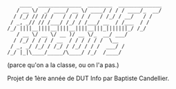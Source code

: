 	    ____  ______________  ________  ______________
	   / __ \/  _/ ____/ __ \/ ____/ / / / ____/_  __/
	  / /_/ // // /   / / / / /   / /_/ / __/   / /
	 / _, _// // /___/ /_/ / /___/ __  / /___  / /
	/_/ ||||__||||__||||__||||__|||_|||||||_/ /_/
	   / __ \/ __ \/ __ )/ __ \/_  __/ ___/
	  / /_/ / / / / __  / / / / / /  \__ 
	 / _, _/ /_/ / /_/ / /_/ / / /  ___/ /
	/_/ |_|\____/_____/\____/ /_/  /____/


(parce qu'on a la classe, ou on l'a pas.)

Projet de 1ère année de DUT Info par Baptiste Candellier.

